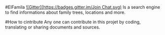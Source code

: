 #ElFamila
[![Gitter](https://badges.gitter.im/Join Chat.svg)](https://gitter.im/mohsenuss91/elfamila?utm_source=badge&utm_medium=badge&utm_campaign=pr-badge&utm_content=badge)
Is a search engine to find informations about family trees, locations and more.

#How to cintribute
Any one can contribute in this projet by coding, translating or sharing documents and sources.
